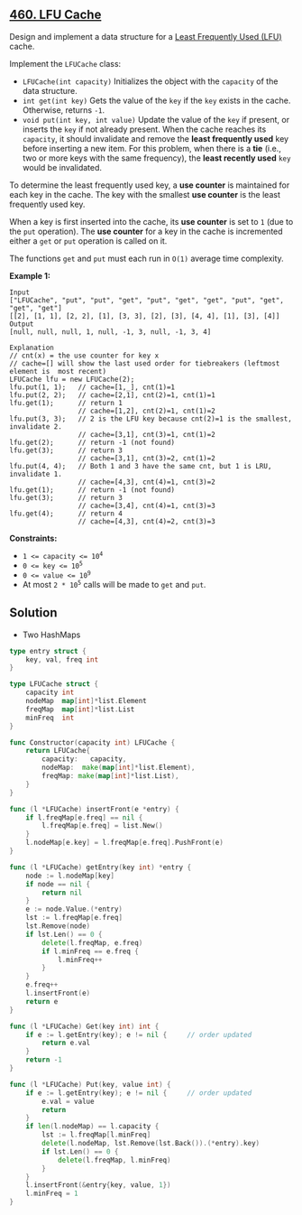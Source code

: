 ## [460. LFU Cache](https://leetcode.com/problems/lfu-cache/)


Design and implement a data structure for a [Least Frequently Used (LFU)](https://en.wikipedia.org/wiki/Least_frequently_used) cache.

Implement the `LFUCache` class:

*   `LFUCache(int capacity)` Initializes the object with the `capacity` of the data structure.
*   `int get(int key)` Gets the value of the `key` if the `key` exists in the cache. Otherwise, returns `-1`.
*   `void put(int key, int value)` Update the value of the `key` if present, or inserts the `key` if not already present. When the cache reaches its `capacity`, it should invalidate and remove the **least frequently used** key before inserting a new item. For this problem, when there is a **tie** (i.e., two or more keys with the same frequency), the **least recently used** `key` would be invalidated.

To determine the least frequently used key, a **use counter** is maintained for each key in the cache. The key with the smallest **use counter** is the least frequently used key.

When a key is first inserted into the cache, its **use counter** is set to `1` (due to the `put` operation). The **use counter** for a key in the cache is incremented either a `get` or `put` operation is called on it.

The functions `get` and `put` must each run in `O(1)` average time complexity.

**Example 1:**

```
Input
["LFUCache", "put", "put", "get", "put", "get", "get", "put", "get", "get", "get"]
[[2], [1, 1], [2, 2], [1], [3, 3], [2], [3], [4, 4], [1], [3], [4]]
Output
[null, null, null, 1, null, -1, 3, null, -1, 3, 4]

Explanation
// cnt(x) = the use counter for key x
// cache=[] will show the last used order for tiebreakers (leftmost element is  most recent)
LFUCache lfu = new LFUCache(2);
lfu.put(1, 1);   // cache=[1,_], cnt(1)=1
lfu.put(2, 2);   // cache=[2,1], cnt(2)=1, cnt(1)=1
lfu.get(1);      // return 1
                 // cache=[1,2], cnt(2)=1, cnt(1)=2
lfu.put(3, 3);   // 2 is the LFU key because cnt(2)=1 is the smallest, invalidate 2.
                 // cache=[3,1], cnt(3)=1, cnt(1)=2
lfu.get(2);      // return -1 (not found)
lfu.get(3);      // return 3
                 // cache=[3,1], cnt(3)=2, cnt(1)=2
lfu.put(4, 4);   // Both 1 and 3 have the same cnt, but 1 is LRU, invalidate 1.
                 // cache=[4,3], cnt(4)=1, cnt(3)=2
lfu.get(1);      // return -1 (not found)
lfu.get(3);      // return 3
                 // cache=[3,4], cnt(4)=1, cnt(3)=3
lfu.get(4);      // return 4
                 // cache=[4,3], cnt(4)=2, cnt(3)=3
```

**Constraints:**

*   <code>1 <= capacity <= 10<sup>4</sup></code>
*   <code>0 <= key <= 10<sup>5</sup></code>
*   <code>0 <= value <= 10<sup>9</sup></code>
*   At most <code>2 * 10<sup>5</sup></code> calls will be made to `get` and `put`.

<span style="display: inline;"> </span>



## Solution

- Two HashMaps

```go
type entry struct {
    key, val, freq int
}

type LFUCache struct {
    capacity int
    nodeMap  map[int]*list.Element
    freqMap  map[int]*list.List
    minFreq  int
}

func Constructor(capacity int) LFUCache {
    return LFUCache{
        capacity:   capacity,
        nodeMap:  make(map[int]*list.Element),
        freqMap: make(map[int]*list.List),
    }
}

func (l *LFUCache) insertFront(e *entry) {
    if l.freqMap[e.freq] == nil {
        l.freqMap[e.freq] = list.New()
    }
    l.nodeMap[e.key] = l.freqMap[e.freq].PushFront(e)
}

func (l *LFUCache) getEntry(key int) *entry {
    node := l.nodeMap[key]
    if node == nil {
        return nil
    }
    e := node.Value.(*entry)
    lst := l.freqMap[e.freq]
    lst.Remove(node)
    if lst.Len() == 0 {
        delete(l.freqMap, e.freq)
        if l.minFreq == e.freq {
            l.minFreq++
        }
    }
    e.freq++
    l.insertFront(e)
    return e
}

func (l *LFUCache) Get(key int) int {
    if e := l.getEntry(key); e != nil {     // order updated
        return e.val
    }
    return -1
}

func (l *LFUCache) Put(key, value int) {
    if e := l.getEntry(key); e != nil {     // order updated
        e.val = value
        return
    }
    if len(l.nodeMap) == l.capacity {
        lst := l.freqMap[l.minFreq]
        delete(l.nodeMap, lst.Remove(lst.Back()).(*entry).key)
        if lst.Len() == 0 {
            delete(l.freqMap, l.minFreq)
        }
    }
    l.insertFront(&entry{key, value, 1})
    l.minFreq = 1
}
```

